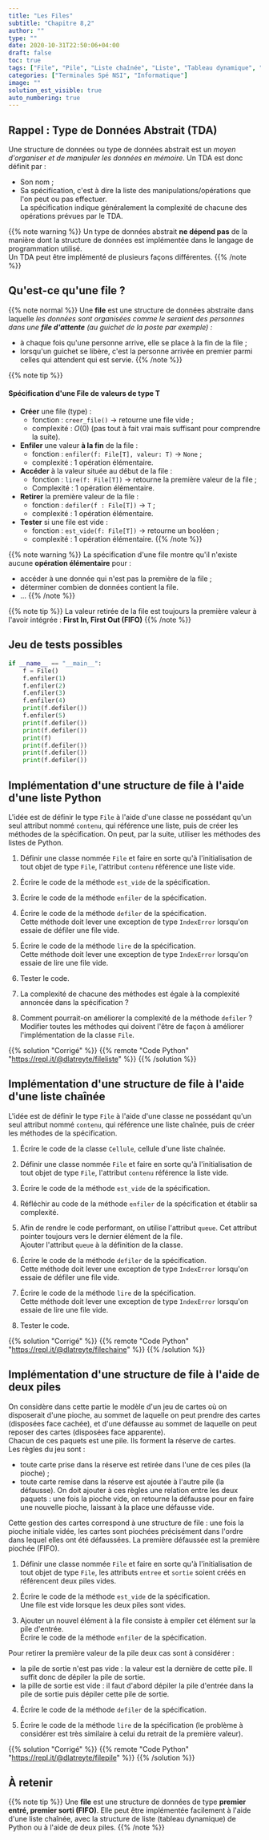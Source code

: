 ```yaml
---
title: "Les Files"
subtitle: "Chapitre 8,2"
author: ""
type: ""
date: 2020-10-31T22:50:06+04:00
draft: false
toc: true
tags: ["File", "Pile", "Liste chaînée", "Liste", "Tableau dynamique", "Complexité"]
categories: ["Terminales Spé NSI", "Informatique"]
image: ""
solution_est_visible: true
auto_numbering: true
---
```


## Rappel : Type de Données Abstrait (TDA)

Une structure de données ou type de données abstrait est un *moyen d'organiser et de manipuler les données en mémoire*. Un TDA est donc définit par :
- Son nom ;
- Sa spécification, c'est à dire la liste des manipulations/opérations que l'on peut ou pas effectuer.   
La spécification indique généralement la complexité de chacune des opérations prévues par le TDA.

{{% note warning %}}
Un type de données abstrait **ne dépend pas** de la manière dont la structure de données est implémentée dans le langage de programmation utilisé.  
Un TDA peut être implémenté de plusieurs façons différentes.
{{% /note %}}

## Qu'est-ce qu'une file ?

{{% note normal %}}
Une **file** est une structure de données abstraite dans laquelle *les données sont organisées comme le seraient des personnes dans une **file d'attente** (au guichet de la poste par exemple) :*
- à chaque fois qu'une personne arrive, elle se place à la fin de la file ;
- lorsqu'un guichet se libère, c'est la personne arrivée en premier parmi celles qui attendent qui est servie.
{{% /note %}}

{{% note tip %}}
#### Spécification d'une File de valeurs de type T
- **Créer** une file (type) : 
    - fonction : `creer_file()` $\longrightarrow$ retourne une file vide ;
    - complexité : $O(0)$ (pas tout à fait vrai mais suffisant pour comprendre la suite).
- **Enfiler** une valeur **à la fin** de la file :
    - fonction : `enfiler(f: File[T], valeur: T)` $\longrightarrow$ `None` ;
    - complexité : 1 opération élémentaire.
- **Accéder** à la valeur située au début de la file :
    - fonction : `lire(f: File[T])` $\longrightarrow$ retourne la première valeur de la file ;
    - Complexité : 1 opération élémentaire.
- **Retirer** la première valeur de la file :
    - fonction : `defiler(f : File[T])` $\longrightarrow$ `T` ;
    - complexité : 1 opération élémentaire.
- **Tester** si une file est vide :
    - fonction : `est_vide(f: File[T])` $\longrightarrow$ retourne un booléen ;
    - complexité : 1 opération élémentaire.
{{% /note %}}

{{% note warning %}}
La spécification d'une file montre qu'il n'existe aucune **opération élémentaire** pour&nbsp;:
- accéder à une donnée qui n'est pas la première de la file&nbsp;;
- déterminer combien de données contient la file.
- ...
{{% /note %}}

{{% note tip %}}
La valeur retirée de la file est toujours la première valeur à l'avoir intégrée&nbsp;: **First In, First Out (FIFO)**
{{% /note %}}

## Jeu de tests possibles

```python
if __name__ == "__main__":
	f = File()
	f.enfiler(1)
	f.enfiler(2)
	f.enfiler(3)
	f.enfiler(4)
	print(f.defiler())
	f.enfiler(5)
	print(f.defiler())
	print(f.defiler())
	print(f)
	print(f.defiler())
	print(f.defiler())
	print(f.defiler())
```

## Implémentation d'une structure de file à l'aide d'une liste Python

L'idée est de définir le type `File` à l'aide d'une classe ne possédant qu'un seul attribut nommé `contenu`, qui référence une liste, puis de créer les méthodes de la spécification.
On peut, par la suite, utiliser les méthodes des listes de Python.

1. Définir une classe nommée `File` et faire en sorte qu'à l'initialisation de tout objet de type `File`, l'attribut `contenu` référence une liste vide.

2. Écrire le code de la méthode `est_vide` de la spécification.

3. Écrire le code de la méthode `enfiler` de la spécification.

4. Écrire le code de la méthode `defiler` de la spécification.  
Cette méthode doit lever une exception de type `IndexError` lorsqu'on essaie de défiler une file vide.

5. Écrire le code de la méthode `lire` de la spécification.  
Cette méthode doit lever une exception de type `IndexError` lorsqu'on essaie de lire une file vide.

6. Tester le code.

7. La complexité de chacune des méthodes est égale à la complexité annoncée dans la spécification&nbsp;?

8. Comment pourrait-on améliorer la complexité de la méthode `defiler`&nbsp;?   
Modifier toutes les méthodes qui doivent l'être de façon à améliorer l'implémentation de la classe `File`.

{{% solution "Corrigé" %}}
{{% remote "Code Python" "https://repl.it/@dlatreyte/fileliste" %}}
{{% /solution %}}

## Implémentation d'une structure de file à l'aide d'une liste chaînée

L'idée est de définir le type `File` à l'aide d'une classe ne possédant qu'un seul attribut nommé `contenu`, qui référence une liste chaînée, puis de créer les méthodes de la spécification.

1. Écrire le code de la classe `Cellule`, cellule d'une liste chaînée.

2. Définir une classe nommée `File` et faire en sorte qu'à l'initialisation de tout objet de type `File`, l'attribut `contenu` référence la liste vide.

3. Écrire le code de la méthode `est_vide` de la spécification.

4. Réfléchir au code de la méthode `enfiler` de la spécification et établir sa complexité. 

5. Afin de rendre le code performant, on utilise l'attribut `queue`. Cet attribut pointer toujours vers le dernier élément de la file.  
Ajouter l'attribut `queue` à la définition de la classe.

6. Écrire le code de la méthode `defiler` de la spécification.  
Cette méthode doit lever une exception de type `IndexError` lorsqu'on essaie de défiler une file vide.

7. Écrire le code de la méthode `lire` de la spécification.  
Cette méthode doit lever une exception de type `IndexError` lorsqu'on essaie de lire une file vide.

8. Tester le code.

{{% solution "Corrigé" %}}
{{% remote "Code Python" "https://repl.it/@dlatreyte/filechaine" %}}
{{% /solution %}}


## Implémentation d'une structure de file à l'aide de deux piles

On considère dans cette partie le modèle d'un jeu de cartes où on disposerait d'une pioche, au sommet de laquelle on peut prendre des cartes (disposées face cachée), et d'une défausse au sommet de laquelle on peut reposer des cartes (disposées face apparente).  
Chacun de ces paquets est une pile. Ils forment la réserve de cartes.  
Les règles du jeu sont :
- toute carte prise dans la réserve est retirée dans l'une de ces piles (la pioche) ;
- toute carte remise dans la réserve est ajoutée à l'autre pile (la défausse).
On doit ajouter à ces règles une relation entre les deux paquets : une fois la pioche vide, on retourne la défausse pour en faire une nouvelle pioche, laissant à la place une défausse vide.

Cette gestion des cartes correspond à une structure de file : une fois la pioche initiale vidée, les cartes sont piochées précisément dans l'ordre dans lequel elles ont été défaussées. La première défaussée est la première piochée (FIFO).

1. Définir une classe nommée `File` et faire en sorte qu'à l'initialisation de tout objet de type `File`, les attributs `entree` et `sortie` soient créés en référencent deux piles vides.

2. Écrire le code de la méthode `est_vide` de la spécification.  
Une file est vide lorsque les deux piles sont vides.

3. Ajouter un nouvel élément à la file consiste à empiler cet élément sur la pile d'entrée.   
Écrire le code de la méthode `enfiler` de la spécification.

Pour retirer la première valeur de la pile deux cas sont à considérer :
- la pile de sortie n'est pas vide : la valeur est la dernière de cette pile. Il suffit donc de dépiler la pile de sortie.
- la pille de sortie est vide : il faut d'abord dépiler la pile d'entrée dans la pile de sortie puis dépiler cette pile de sortie.

4. Écrire le code de la méthode `defiler` de la spécification.

5. Écrire le code de la méthode `lire` de la spécification (le problème à considérer est très similaire à celui du retrait de la première valeur).

{{% solution "Corrigé" %}}
{{% remote "Code Python" "https://repl.it/@dlatreyte/filepile" %}}
{{% /solution %}}

## À retenir

{{% note tip %}}
Une **file** est une structure de données de type **premier entré, premier sorti (FIFO)**. Elle peut être implémentée facilement à l'aide d'une liste chaînée, avec la structure de liste (tableau dynamique) de Python ou à l'aide de deux piles.
{{% /note %}}
